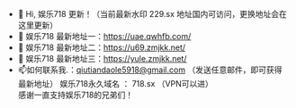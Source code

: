 - 👋 Hi, 娱乐718 更新！（当前最新水印 229.sx 地址国内可访问，更换地址会在这里更新）
- 👀 娱乐718 最新地址一：https://uae.qwhfb.com/
- 🌱 娱乐718 最新地址二：https://u69.zmjkk.net/
- 💞️ 娱乐718 最新地址三：https://yule.zmjkk.net/
- 📫如何联系我.：qiutiandaole5918@gmail.com  （发送任意邮件，即可获得最新地址）
娱乐718永久域名 ： 718.sx （VPN可以进）  
感谢一直支持娱乐718的兄弟们！
<!---
Yule718/Yule718 is a ✨ special ✨ repository because its `README.md` (this file) appears on your GitHub profile.
You can click the Preview link to take a look at your changes.
--->
